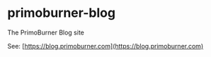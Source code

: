 # primoburner-blog

The PrimoBurner Blog site

See: [https://blog.primoburner.com](https://blog.primoburner.com) 

